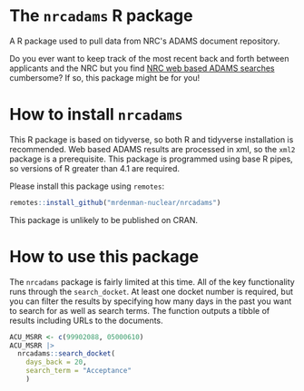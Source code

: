 # The `nrcadams` R package

A R package used to pull data from NRC's ADAMS document repository.

Do you ever want to keep track of the most recent back and forth between
applicants and the NRC but you find 
[NRC web based ADAMS searches](https://adams.nrc.gov/wba/) cumbersome?
If so, this package might be for you!

# How to install `nrcadams`

This R package is based on tidyverse, so both R and tidyverse installation
is recommended. Web based ADAMS results are processed in xml, so the `xml2`
package is a prerequisite. This package is programmed using base R pipes, 
so versions of R greater than 4.1 are required. 

Please install this package using `remotes`:

```r
remotes::install_github("mrdenman-nuclear/nrcadams")
```

This package is unlikely to be published on CRAN. 

# How to use this package

The `nrcadams` package is fairly limited at this time. All of the key 
functionality runs through the `search_docket`. At least one docket number
is required, but you can filter the results by specifying how many days
in the past you want to search for as well as search terms. The function
outputs a tibble of results including URLs to the documents. 

```r
ACU_MSRR <- c(99902088, 05000610)
ACU_MSRR |>
  nrcadams::search_docket(
    days_back = 20,
    search_term = "Acceptance"
    )
```
